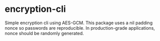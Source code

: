 # encryption-cli

Simple encryption cli using AES-GCM. This package uses a nil padding nonce so passwords
are reproducible. In production-grade applications, nonce should be randomly generated. 